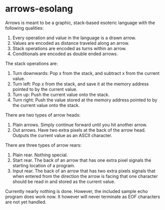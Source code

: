# arrows-esolang

Arrows is meant to be a graphic, stack-based esoteric language with the following
qualities:

1. Every operation and value in the language is a drawn arrow.  
2. Values are encoded as distance traveled along an arrow.  
3. Stack operations are encoded as turns within an arrow.  
4. Conditionals are encoded as double ended arrows.

The stack operations are:  
1. Turn downwards: Pop x from the stack, and subtract x from the current value.  
2. Turn left: Pop x from the stack, and save it at the memory address pointed to by the current value.  
3. Turn up: Push the current value onto the stack.
4. Turn right: Push the value stored at the memory address pointed to by the current value onto the stack.  

There are two types of arrow heads:  
1. Plain arrows. Simply continue forward until you hit another arrow.  
2. Out arrows. Have two extra pixels at the back of the arrow head. Outputs the current value as an ASCII character.  

There are three types of arrow rears:  
1. Plain rear. Nothing special.  
2. Start rear. The back of an arrow that has one extra pixel signals the
starting location of a program.  
3. Input rear. The back of an arrow that has two extra pixels signals that
when entered from the direction the arrow is facing that one character
should be read in and stored as the current value.

Currently nearly nothing is done. However, the included sample echo
program does work now. It however will never terminate as EOF characters
are not yet handled.
